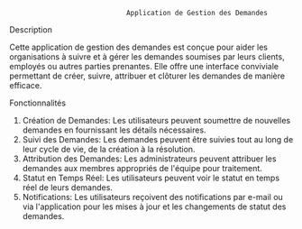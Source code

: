                                  Application de Gestion des Demandes



Description




Cette application de gestion des demandes est conçue pour aider les organisations à suivre et à gérer les demandes soumises par leurs clients, employés ou autres parties prenantes. Elle offre une interface conviviale permettant de créer, suivre, attribuer et clôturer les demandes de manière efficace.

Fonctionnalités





1.	Création de Demandes: Les utilisateurs peuvent soumettre de nouvelles demandes en fournissant les détails nécessaires.
2.	Suivi des Demandes: Les demandes peuvent être suivies tout au long de leur cycle de vie, de la création à la résolution.
3.	Attribution des Demandes: Les administrateurs peuvent attribuer les demandes aux membres appropriés de l'équipe pour traitement.
4.	Statut en Temps Réel: Les utilisateurs peuvent voir le statut en temps réel de leurs demandes.
5.	Notifications: Les utilisateurs reçoivent des notifications par e-mail ou via l'application pour les mises à jour et les changements de statut des demandes.
